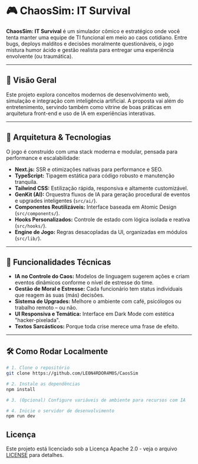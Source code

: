 # 🎮 ChaosSim: IT Survival

**ChaosSim: IT Survival** é um simulador cômico e estratégico onde você tenta manter uma equipe de TI funcional em meio ao caos cotidiano. Entre bugs, deploys malditos e decisões moralmente questionáveis, o jogo mistura humor ácido e gestão realista para entregar uma experiência envolvente (ou traumática).

---

## 🚀 Visão Geral

Este projeto explora conceitos modernos de desenvolvimento web, simulação e integração com inteligência artificial. A proposta vai além do entretenimento, servindo também como vitrine de boas práticas em arquitetura front-end e uso de IA em experiências interativas.

---

## 🧱 Arquitetura & Tecnologias

O jogo é construído com uma stack moderna e modular, pensada para performance e escalabilidade:

- **Next.js:** SSR e otimizações nativas para performance e SEO.
- **TypeScript:** Tipagem estática para código robusto e manutenção tranquila.
- **Tailwind CSS:** Estilização rápida, responsiva e altamente customizável.
- **GenKit (AI):** Orquestra fluxos de IA para geração procedural de eventos e upgrades inteligentes (`src/ai/`).
- **Componentes Reutilizáveis:** Interface baseada em Atomic Design (`src/components/`).
- **Hooks Personalizados:** Controle de estado com lógica isolada e reativa (`src/hooks/`).
- **Engine de Jogo:** Regras desacopladas da UI, organizadas em módulos (`src/lib/`).

---

## 🧩 Funcionalidades Técnicas

- **IA no Controle do Caos:** Modelos de linguagem sugerem ações e criam eventos dinâmicos conforme o nível de estresse do time.
- **Gestão de Moral e Estresse:** Cada funcionário tem status individuais que reagem às suas (más) decisões.
- **Sistema de Upgrades:** Melhore o ambiente com café, psicólogos ou trabalho remoto – ou não.
- **UI Responsiva e Temática:** Interface em Dark Mode com estética "hacker-pixelada".
- **Textos Sarcásticos:** Porque toda crise merece uma frase de efeito.

---

## 🛠️ Como Rodar Localmente

```bash
# 1. Clone o repositório
git clone https://github.com/LE0N4RDOR4M0S/CaosSim

# 2. Instale as dependências
npm install

# 3. (Opcional) Configure variáveis de ambiente para recursos com IA

# 4. Inicie o servidor de desenvolvimento
npm run dev

```
## Licença

Este projeto está licenciado sob a Licença Apache 2.0 - veja o arquivo [LICENSE](./LICENSE) para detalhes.


